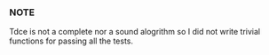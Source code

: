 ### NOTE

Tdce is not a complete nor a sound alogrithm so 
I did not write trivial functions for passing all the tests.

